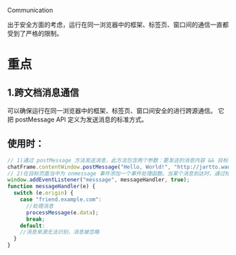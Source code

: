 ﻿Communication

出于安全方面的考虑，运行在同一浏览器中的框架、标签页、窗口间的通信一直都受到了严格的限制。

# 重点

## 1.跨文档消息通信

可以确保运行在同一浏览器中的框架、标签页、窗口间安全的进行跨源通信。 它把 postMessage API 定义为发送消息的标准方式。

## 使用时：

```js
// 1)通过 postMessage 方法发送消息，此方法包含两个参数：要发送的消息内容 && 目标页面的 url
chatFrame.contentWindow.postMessage("Hello, World!", "http://jartto.wang");
// 2)在目标页面当中为 onmessage 事件添加一个事件处理函数。当某个消息到达时，通过检查消息的来源来决定怎样对这条消息进行处理
window.addEventListener("messsage", messageHandler, true);
function messageHandler(e) {
  switch (e.origin) {
    case "friend.example.com":
      //处理消息
      processMessage(e.data);
      break;
    default:
    //消息来源无法识别，消息被忽略
  }
}
```
